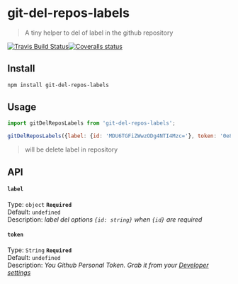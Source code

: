 # git-del-repos-labels
> A tiny helper to del of label in the github repository 

[![Travis Build Status](https://img.shields.io/travis/Scrum/git-del-repos-labels/master.svg?style=flat-square&label=unix)](https://travis-ci.org/Scrum/git-del-repos-labels)[![Coveralls status](https://img.shields.io/coveralls/Scrum/git-del-repos-labels.svg?style=flat-square)](https://coveralls.io/r/Scrum/git-del-repos-labels)

## Install
```bash
npm install git-del-repos-labels
```

## Usage
```js
import gitDelReposLabels from 'git-del-repos-labels';

gitDelReposLabels({label: {id: 'MDU6TGFiZWwzODg4NTI4Mzc='}, token: '0e8a604e0ee6e2c652b3a93c55dbc440ea6ad4e5'});
```
> will be delete label in repository

## API
#### `label`

Type: `object` **`Required`**  
Default: `undefined`  
Description: *label del options `{id: string}` when `{id}` are required*

#### `token`

Type: `String` **`Required`**  
Default: `undefined`  
Description: *You  Github Personal Token. Grab it from your [Developer settings](https://github.com/settings/developers)*


